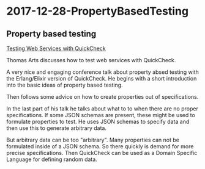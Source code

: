 # 2017-12-28-PropertyBasedTesting

## Property based testing

[Testing Web Services
with QuickCheck](https://www.infoq.com/presentations/test-web-service-quickcheck?utm_source=presentations_about_fp&utm_medium=link&utm_campaign=fp)

Thomas Arts discusses how to test web services with QuickCheck.

A very nice and engaging  conference talk about property absed testing with the Erlang/Elixir version of QuickCheck.
He begins with a short introduction into the basic ideas of property based testing.

Then follows some advice on how to create properties out of specifications.

In the last part of his talk he talks about what to to when there are no proper specifications.
If some JSON schemas are present, these might be used to formulate properties to test.
He uses JSON schemas to specify data and then use this to generate arbitrary data.

But arbitrary data can be too "arbitrary". Many properties can not be formulated inside of a JSON schema. So there quickly is demand for more precise specifications.
Then QuickCheck can be used as a Domain Specific Language for defining random data.
